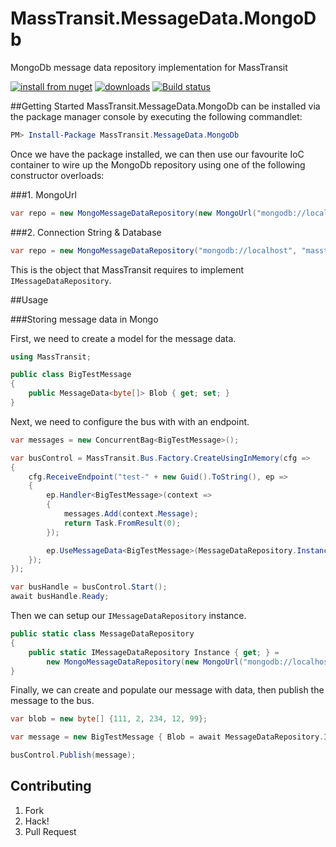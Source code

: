 # MassTransit.MessageData.MongoDb

MongoDb message data repository implementation for MassTransit

[![install from nuget](http://img.shields.io/nuget/v/MassTransit.MessageData.MongoDb.svg?style=flat-square)](https://www.nuget.org/packages/MassTransit.MessageData.MongoDb)
[![downloads](http://img.shields.io/nuget/dt/MassTransit.MessageData.MongoDb.svg?style=flat-square)](https://www.nuget.org/packages/MassTransit.MessageData.MongoDb)
[![Build status](https://ci.appveyor.com/api/projects/status/xxxryqtofg5k5d1s/branch/master?svg=true)](https://ci.appveyor.com/project/Liberis/masstransit-mongodb/branch/master)

##Getting Started
MassTransit.MessageData.MongoDb can be installed via the package manager console by executing the following commandlet:

```powershell
PM> Install-Package MassTransit.MessageData.MongoDb
```

Once we have the package installed, we can then use our favourite IoC container to wire up the MongoDb repository using one of the following constructor overloads:

###1. MongoUrl
```csharp
var repo = new MongoMessageDataRepository(new MongoUrl("mongodb://localhost/masstransitTest"));
```

###2. Connection String & Database
```csharp
var repo = new MongoMessageDataRepository("mongodb://localhost", "masstransitTest");
```

This is the object that MassTransit requires to implement `IMessageDataRepository`.

##Usage

###Storing message data in Mongo

First, we need to create a model for the message data.

```csharp
using MassTransit;

public class BigTestMessage
{
    public MessageData<byte[]> Blob { get; set; }
}
```

Next, we need to configure the bus with with an endpoint.

```csharp
var messages = new ConcurrentBag<BigTestMessage>();

var busControl = MassTransit.Bus.Factory.CreateUsingInMemory(cfg =>
{
    cfg.ReceiveEndpoint("test-" + new Guid().ToString(), ep =>
    {
        ep.Handler<BigTestMessage>(context =>
        {
            messages.Add(context.Message);
            return Task.FromResult(0);
        });

        ep.UseMessageData<BigTestMessage>(MessageDataRepository.Instance);
    });
});

var busHandle = busControl.Start();
await busHandle.Ready;
```

Then we can setup our `IMessageDataRepository` instance.

```csharp
public static class MessageDataRepository
{
    public static IMessageDataRepository Instance { get; } =
        new MongoMessageDataRepository(new MongoUrl("mongodb://localhost/masstransitTest"));
}
```

Finally, we can create and populate our message with data, then publish the message to the bus.

```csharp
var blob = new byte[] {111, 2, 234, 12, 99};

var message = new BigTestMessage { Blob = await MessageDataRepository.Instance.PutBytes(blob); }

busControl.Publish(message);
```

## Contributing

1. Fork
1. Hack!
1. Pull Request
